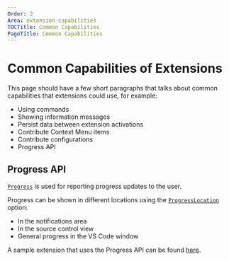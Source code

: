```yaml
---
Order: 2
Area: extension-capabilities
TOCTitle: Common Capabilities
PageTitle: Common Capabilities
---
```


# Common Capabilities of Extensions

This page should have a few short paragraphs that talks about common capabilities that extensions could use, for example:

- Using commands
- Showing information messages
- Persist data between extension activations
- Contribute Context Menu items
- Contribute configurations
- Progress API

## Progress API

[`Progress`](/api/references/vscode-api#Progress) is used for reporting progress updates to the user.

Progress can be shown in different locations using the [`ProgressLocation`](/api/references/vscode-api#ProgressLocation) option:

- In the notifications area
- In the source control view
- General progress in the VS Code window

A sample extension that uses the Progress API can be found [here](https://github.com/Microsoft/vscode-extension-samples/tree/master/progress-sample).
